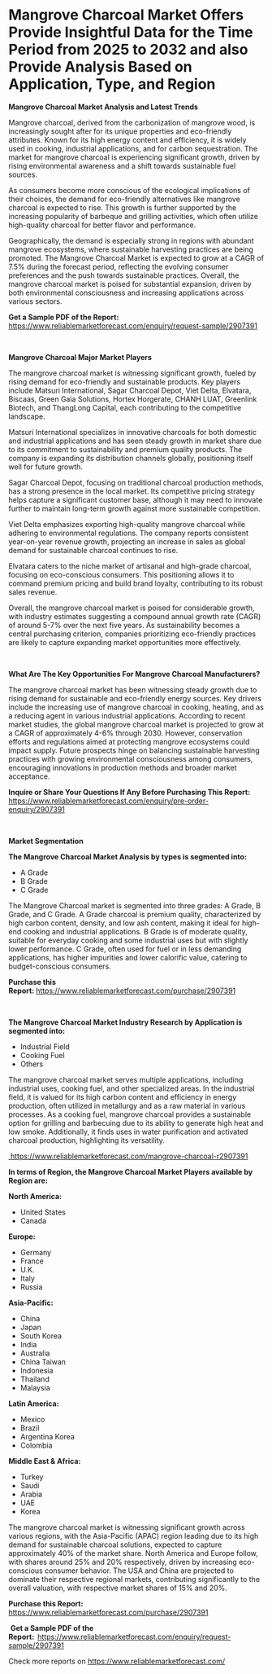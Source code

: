 <p><h1>Mangrove Charcoal Market Offers Provide Insightful Data for the Time Period from 2025 to 2032 and also Provide Analysis Based on Application, Type, and Region</h1></p><p><strong>Mangrove Charcoal Market Analysis and Latest Trends</strong></p>
<p><p>Mangrove charcoal, derived from the carbonization of mangrove wood, is increasingly sought after for its unique properties and eco-friendly attributes. Known for its high energy content and efficiency, it is widely used in cooking, industrial applications, and for carbon sequestration. The market for mangrove charcoal is experiencing significant growth, driven by rising environmental awareness and a shift towards sustainable fuel sources. </p><p>As consumers become more conscious of the ecological implications of their choices, the demand for eco-friendly alternatives like mangrove charcoal is expected to rise. This growth is further supported by the increasing popularity of barbeque and grilling activities, which often utilize high-quality charcoal for better flavor and performance. </p><p>Geographically, the demand is especially strong in regions with abundant mangrove ecosystems, where sustainable harvesting practices are being promoted. The Mangrove Charcoal Market is expected to grow at a CAGR of 7.5% during the forecast period, reflecting the evolving consumer preferences and the push towards sustainable practices. Overall, the mangrove charcoal market is poised for substantial expansion, driven by both environmental consciousness and increasing applications across various sectors.</p></p>
<p><strong>Get a Sample PDF of the Report:&nbsp;</strong> <a href="https://www.reliablemarketforecast.com/enquiry/request-sample/2907391?utm_campaign=2950&utm_medium=2&utm_source=Github&utm_content=ia&utm_term=12032025&utm_id=mangrove-charcoal">https://www.reliablemarketforecast.com/enquiry/request-sample/2907391</a></p>
<p>&nbsp;</p>
<p><strong>Mangrove Charcoal Major Market Players</strong></p>
<p><p>The mangrove charcoal market is witnessing significant growth, fueled by rising demand for eco-friendly and sustainable products. Key players include Matsuri International, Sagar Charcoal Depot, Viet Delta, Elvatara, Biscaas, Green Gaia Solutions, Hortex Horgerate, CHANH LUAT, Greenlink Biotech, and ThangLong Capital, each contributing to the competitive landscape.</p><p>Matsuri International specializes in innovative charcoals for both domestic and industrial applications and has seen steady growth in market share due to its commitment to sustainability and premium quality products. The company is expanding its distribution channels globally, positioning itself well for future growth.</p><p>Sagar Charcoal Depot, focusing on traditional charcoal production methods, has a strong presence in the local market. Its competitive pricing strategy helps capture a significant customer base, although it may need to innovate further to maintain long-term growth against more sustainable competition.</p><p>Viet Delta emphasizes exporting high-quality mangrove charcoal while adhering to environmental regulations. The company reports consistent year-on-year revenue growth, projecting an increase in sales as global demand for sustainable charcoal continues to rise.</p><p>Elvatara caters to the niche market of artisanal and high-grade charcoal, focusing on eco-conscious consumers. This positioning allows it to command premium pricing and build brand loyalty, contributing to its robust sales revenue.</p><p>Overall, the mangrove charcoal market is poised for considerable growth, with industry estimates suggesting a compound annual growth rate (CAGR) of around 5-7% over the next five years. As sustainability becomes a central purchasing criterion, companies prioritizing eco-friendly practices are likely to capture expanding market opportunities more effectively.</p></p>
<p>&nbsp;</p>
<p><strong>What Are The Key Opportunities For Mangrove Charcoal Manufacturers?</strong></p>
<p><p>The mangrove charcoal market has been witnessing steady growth due to rising demand for sustainable and eco-friendly energy sources. Key drivers include the increasing use of mangrove charcoal in cooking, heating, and as a reducing agent in various industrial applications. According to recent market studies, the global mangrove charcoal market is projected to grow at a CAGR of approximately 4-6% through 2030. However, conservation efforts and regulations aimed at protecting mangrove ecosystems could impact supply. Future prospects hinge on balancing sustainable harvesting practices with growing environmental consciousness among consumers, encouraging innovations in production methods and broader market acceptance.</p></p>
<p><strong>Inquire or Share Your Questions If Any Before Purchasing This Report:</strong> <a href="https://www.reliablemarketforecast.com/enquiry/pre-order-enquiry/2907391?utm_campaign=2950&utm_medium=2&utm_source=Github&utm_content=ia&utm_term=12032025&utm_id=mangrove-charcoal">https://www.reliablemarketforecast.com/enquiry/pre-order-enquiry/2907391</a></p>
<p>&nbsp;</p>
<p><strong>Market Segmentation</strong></p>
<p><strong>The Mangrove Charcoal Market Analysis by types is segmented into:</strong></p>
<p><ul><li>A Grade</li><li>B Grade</li><li>C Grade</li></ul></p>
<p><p>The Mangrove Charcoal market is segmented into three grades: A Grade, B Grade, and C Grade. A Grade charcoal is premium quality, characterized by high carbon content, density, and low ash content, making it ideal for high-end cooking and industrial applications. B Grade is of moderate quality, suitable for everyday cooking and some industrial uses but with slightly lower performance. C Grade, often used for fuel or in less demanding applications, has higher impurities and lower calorific value, catering to budget-conscious consumers.</p></p>
<p><strong>Purchase this Report:&nbsp;</strong><a href="https://www.reliablemarketforecast.com/purchase/2907391?utm_campaign=2950&utm_medium=2&utm_source=Github&utm_content=ia&utm_term=12032025&utm_id=mangrove-charcoal">https://www.reliablemarketforecast.com/purchase/2907391</a></p>
<p>&nbsp;</p>
<p><strong>The Mangrove Charcoal Market Industry Research by Application is segmented into:</strong></p>
<p><ul><li>Industrial Field</li><li>Cooking Fuel</li><li>Others</li></ul></p>
<p><p>The mangrove charcoal market serves multiple applications, including industrial uses, cooking fuel, and other specialized areas. In the industrial field, it is valued for its high carbon content and efficiency in energy production, often utilized in metallurgy and as a raw material in various processes. As a cooking fuel, mangrove charcoal provides a sustainable option for grilling and barbecuing due to its ability to generate high heat and low smoke. Additionally, it finds uses in water purification and activated charcoal production, highlighting its versatility.</p></p>
<p><a href="https://www.reliablemarketforecast.com/mangrove-charcoal-r2907391?utm_campaign=2950&utm_medium=2&utm_source=Github&utm_content=ia&utm_term=12032025&utm_id=mangrove-charcoal">&nbsp;https://www.reliablemarketforecast.com/mangrove-charcoal-r2907391</a></p>
<p><strong>In terms of Region, the Mangrove Charcoal Market Players available by Region are:</strong></p>
<p>
    <p> <strong> North America: </strong>
        <ul>
            <li>United States</li>
            <li>Canada</li>
        </ul>
        </p> 
    <p> <strong> Europe: </strong>
        <ul>
            <li>Germany</li>
            <li>France</li>
            <li>U.K.</li>
            <li>Italy</li>
            <li>Russia</li>
        </ul>
        </p> 
    <p> <strong> Asia-Pacific: </strong>
        <ul>
            <li>China</li>
            <li>Japan</li>
            <li>South Korea</li>
            <li>India</li>
            <li>Australia</li>
            <li>China Taiwan</li>
            <li>Indonesia</li>
            <li>Thailand</li>
            <li>Malaysia</li>
        </ul>
        </p> 
    <p> <strong> Latin America: </strong>
        <ul>
            <li>Mexico</li>
            <li>Brazil</li>
            <li>Argentina Korea</li>
            <li>Colombia</li>
        </ul>
        </p> 
    <p> <strong> Middle East & Africa: </strong>
        <ul>
            <li>Turkey</li>
            <li>Saudi</li>
            <li>Arabia</li>
            <li>UAE</li>
            <li>Korea</li>
        </ul>
    </p>
    </p>
<p><p>The mangrove charcoal market is witnessing significant growth across various regions, with the Asia-Pacific (APAC) region leading due to its high demand for sustainable charcoal solutions, expected to capture approximately 40% of the market share. North America and Europe follow, with shares around 25% and 20% respectively, driven by increasing eco-conscious consumer behavior. The USA and China are projected to dominate their respective regional markets, contributing significantly to the overall valuation, with respective market shares of 15% and 20%.</p></p>
<p><strong>Purchase this Report: </strong><a href="https://www.reliablemarketforecast.com/purchase/2907391?utm_campaign=2950&utm_medium=2&utm_source=Github&utm_content=ia&utm_term=12032025&utm_id=mangrove-charcoal">https://www.reliablemarketforecast.com/purchase/2907391</a></p>
<p>&nbsp;<strong>Get a Sample PDF of the Report:&nbsp;&nbsp;</strong><a href="https://www.reliablemarketforecast.com/enquiry/request-sample/2907391?utm_campaign=2950&utm_medium=2&utm_source=Github&utm_content=ia&utm_term=12032025&utm_id=mangrove-charcoal">https://www.reliablemarketforecast.com/enquiry/request-sample/2907391</a></p>
<p><strong></strong></p>
<p>Check more reports on <a href="https://www.reliablemarketforecast.com/?utm_campaign=2950&utm_medium=2&utm_source=Github&utm_content=ia&utm_term=12032025&utm_id=mangrove-charcoal">https://www.reliablemarketforecast.com/</a></p>